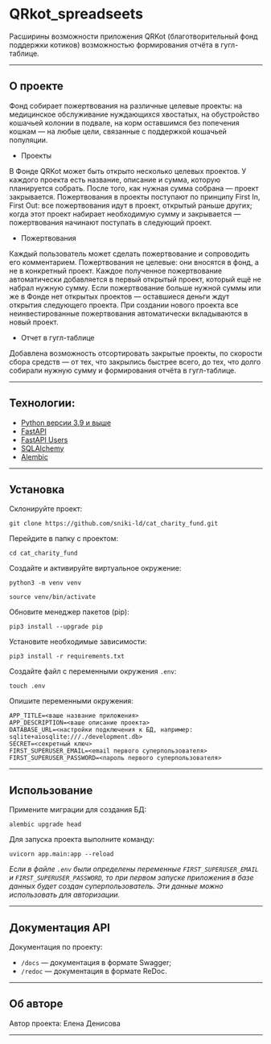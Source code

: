 # QRkot_spreadseets

Расширины возможности приложения QRKot
(благотворительный фонд поддержки котиков) возможностью формирования отчёта в гугл-таблице.
___

## О проекте
Фонд собирает пожертвования на различные целевые проекты: на медицинское обслуживание
нуждающихся хвостатых, на обустройство кошачьей колонии в подвале, 
на корм оставшимся без попечения кошкам — на любые цели, 
связанные с поддержкой кошачьей популяции.
- Проекты

В Фонде QRKot может быть открыто несколько целевых проектов. 
У каждого проекта есть название, описание и сумма, которую планируется собрать. 
После того, как нужная сумма собрана — проект закрывается.
Пожертвования в проекты поступают по принципу First In, First Out: 
все пожертвования идут в проект, открытый раньше других; 
когда этот проект набирает необходимую сумму и закрывается — 
пожертвования начинают поступать в следующий проект.
- Пожертвования

Каждый пользователь может сделать пожертвование и сопроводить его комментарием. 
Пожертвования не целевые: они вносятся в фонд, а не в конкретный проект. 
Каждое полученное пожертвование автоматически добавляется в первый открытый проект, 
который ещё не набрал нужную сумму. Если пожертвование больше нужной суммы или же 
в Фонде нет открытых проектов — оставшиеся деньги ждут открытия следующего проекта. 
При создании нового проекта все неинвестированные пожертвования автоматически 
вкладываются в новый проект. 
- Отчет в гугл-таблице

Добавлена возможность отсортировать закрытые проекты, по скорости сбора средств — 
от тех, что закрылись быстрее всего, до тех, что долго собирали нужную сумму и формирования отчёта в гугл-таблице.
___

## Технологии:
* [Python версии 3.9 и выше](https://www.python.org/downloads/)
* [FastAPI](https://fastapi.tiangolo.com/)
* [FastAPI Users](https://fastapi-users.github.io/fastapi-users/10.1/)
* [SQLAlchemy](https://www.sqlalchemy.org/)
* [Alembic](https://alembic.sqlalchemy.org/en/latest/index.html)
___

## Установка
Склонируйте проект:
   ```
   git clone https://github.com/sniki-ld/cat_charity_fund.git
   ```
Перейдите в папку с проектом:
   ```
   cd cat_charity_fund
   ```
Создайте и активируйте виртуальное окружение:
   ```
   python3 -m venv venv
   ```
   ```
   source venv/bin/activate
   ```
Обновите менеджер пакетов (pip):
   ```
   pip3 install --upgrade pip
   ```
Установите необходимые зависимости:
   ```
   pip3 install -r requirements.txt
   ```
Создайте файл с переменными окружения `.env`:
   ```
   touch .env
   ```
Опишите переменными окружения:
   ```
   APP_TITLE=<ваше название приложения>
   APP_DESCRIPTION=<ваше описание проекта>
   DATABASE_URL=<настройки подключения к БД, например: sqlite+aiosqlite:///./development.db>
   SECRET=<секретный ключ>
   FIRST_SUPERUSER_EMAIL=<email первого суперпользователя>
   FIRST_SUPERUSER_PASSWORD=<пароль первого суперпользователя>
   ```
___

## Использование
Примените миграции для создания БД:
  ```
  alembic upgrade head
  ```
  
Для запуска проекта выполните команду:
  ```
  uvicorn app.main:app --reload
  ```

_Если в файле `.env` были определены переменные
`FIRST_SUPERUSER_EMAIL` и `FIRST_SUPERUSER_PASSWORD`, 
то при первом запуске приложения в базе данных будет создан суперпользователь.
Эти данные можно использовать для авторизации._
___

## Документация API
Документация по проекту:
 - `/docs` — документация в формате Swagger;
 - `/redoc` — документация в формате ReDoc.
___

## Об авторе
Автор проекта: Елена Денисова
___
